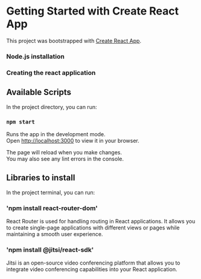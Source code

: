 # Getting Started with Create React App

This project was bootstrapped with [Create React App](https://github.com/facebook/create-react-app).

### Node.js installation

### Creating the react application

## Available Scripts

In the project directory, you can run:

### `npm start`

Runs the app in the development mode.\
Open [http://localhost:3000](http://localhost:3000) to view it in your browser.

The page will reload when you make changes.\
You may also see any lint errors in the console.

## Libraries to install

In the project terminal, you can run:

### 'npm install react-router-dom'

React Router is used for handling routing in React applications.
It allows you to create single-page applications with different views or pages while maintaining a smooth user experience.

### 'npm install @jitsi/react-sdk'

Jitsi is an open-source video conferencing platform that allows you to integrate video conferencing capabilities into your React application. 


